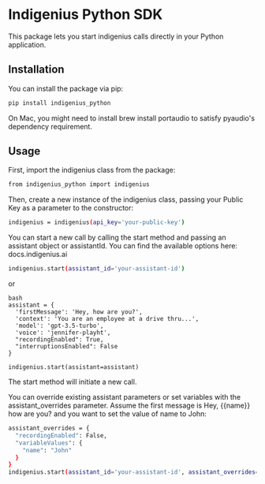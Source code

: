 # **Indigenius Python SDK**
This package lets you start indigenius calls directly in your Python application.

## **Installation**
You can install the package via pip:

````bash
pip install indigenius_python
````
On Mac, you might need to install brew install portaudio to satisfy pyaudio's dependency requirement.

## **Usage**
First, import the indigenius class from the package:

````bash
from indigenius_python import indigenius
````

Then, create a new instance of the indigenius class, passing your Public Key as a parameter to the constructor:

```bash
indigenius = indigenius(api_key='your-public-key')
````
You can start a new call by calling the start method and passing an assistant object or assistantId. You can find the available options here: docs.indigenius.ai

````bash
indigenius.start(assistant_id='your-assistant-id')
````
or
````
bash
assistant = {
  'firstMessage': 'Hey, how are you?',
  'context': 'You are an employee at a drive thru...',
  'model': 'gpt-3.5-turbo',
  'voice': 'jennifer-playht',
  "recordingEnabled": True,
  "interruptionsEnabled": False
}

indigenius.start(assistant=assistant)
````
The start method will initiate a new call.

You can override existing assistant parameters or set variables with the assistant_overrides parameter. Assume the first message is Hey, {{name}} how are you? and you want to set the value of name to John:

```bash
assistant_overrides = {
  "recordingEnabled": False,
  "variableValues": {
    "name": "John"
  }
}
indigenius.start(assistant_id='your-assistant-id', assistant_overrides=assistant_overrides)
````

